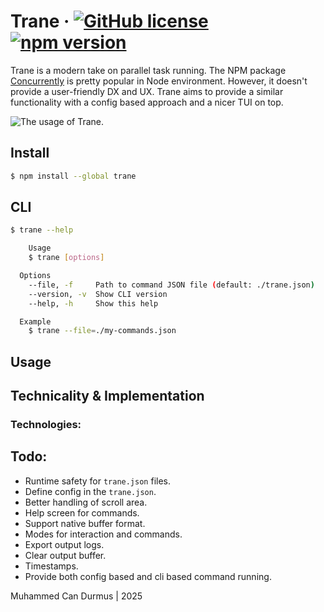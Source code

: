 # Trane &middot; [![GitHub license](https://img.shields.io/badge/license-MIT-blue.svg)](https://github.com/xenoverseup/trane/blob/main/LICENSE) [![npm version](https://img.shields.io/npm/v/react.svg?style=flat)](https://www.npmjs.com/package/@xenoverseup/trane)

Trane is a modern take on parallel task running. The NPM package [Concurrently](https://www.npmjs.com/package/concurrently) is pretty popular in Node environment. However, it doesn't provide a user-friendly DX and UX. Trane aims to provide a similar functionality with a config based approach and a nicer TUI on top.

<img src="./docs/showcase.gif" alt="The usage of Trane." />

## Install

```bash
$ npm install --global trane
```

## CLI

```bash
$ trane --help

	Usage
    $ trane [options]

  Options
    --file, -f     Path to command JSON file (default: ./trane.json)
    --version, -v  Show CLI version
    --help, -h     Show this help

  Example
    $ trane --file=./my-commands.json
```

## Usage

## Technicality & Implementation

### Technologies:

## Todo:

- Runtime safety for `trane.json` files.
- Define config in the `trane.json`.
- Better handling of scroll area.
- Help screen for commands.
- Support native buffer format.
- Modes for interaction and commands.
- Export output logs.
- Clear output buffer.
- Timestamps.
- Provide both config based and cli based command running.

Muhammed Can Durmus | 2025
